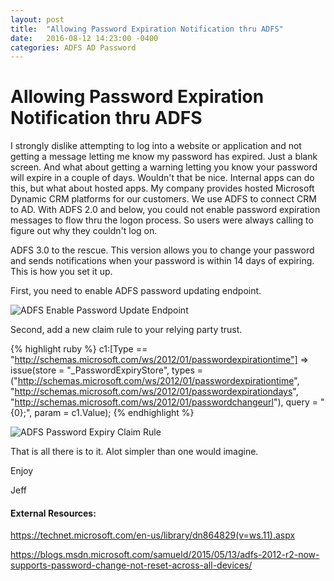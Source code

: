 ```yaml
---
layout: post
title:  "Allowing Password Expiration Notification thru ADFS"
date:   2016-08-12 14:23:00 -0400
categories: ADFS AD Password
---
```

# Allowing Password Expiration Notification thru ADFS # 

I strongly dislike attempting to log into a website or application and not getting a message letting me know my password has expired.  Just a blank screen.  And what about getting a warning letting you know your password will expire in a couple of days.  Wouldn't that be nice.  Internal apps can do this, but what about hosted apps.  My company provides hosted Microsoft Dynamic CRM platforms for our customers.  We use ADFS to connect CRM to AD.  With ADFS 2.0 and below, you could not enable password expiration messages to flow thru the logon process.  So users were always calling to figure out why they couldn't log on.  

ADFS 3.0 to the rescue.  This version allows you to change your password and sends notifications when your password is within 14 days of expiring.  This is how you set it up.

First, you need to enable ADFS password updating endpoint.

![ADFS Enable Password Update Endpoint](http://jeffbuenting.github.io/images/ADFSEnableUpdatePassword.PNG)

Second, add a new claim rule to your relying party trust.

{% highlight ruby %} 
c1:[Type == "http://schemas.microsoft.com/ws/2012/01/passwordexpirationtime"]
=> issue(store = "_PasswordExpiryStore", types = ("http://schemas.microsoft.com/ws/2012/01/passwordexpirationtime", "http://schemas.microsoft.com/ws/2012/01/passwordexpirationdays", "http://schemas.microsoft.com/ws/2012/01/passwordchangeurl"), query = "{0};", param = c1.Value);
{% endhighlight %} 

![ADFS Password Expiry Claim Rule](http://jeffbuenting.github.io/images/ADFSPasswordExpiryClaimRule.PNG)

That is all there is to it.  Alot simpler than one would imagine.

Enjoy

Jeff

#### External Resources: ####    
<https://technet.microsoft.com/en-us/library/dn864829(v=ws.11).aspx>

<https://blogs.msdn.microsoft.com/samueld/2015/05/13/adfs-2012-r2-now-supports-password-change-not-reset-across-all-devices/>
